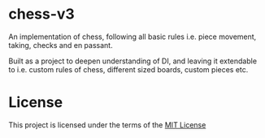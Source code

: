 # chess-v3

An implementation of chess, following all basic rules i.e. piece movement, taking, checks and en passant.

Built as a project to deepen understanding of DI, and leaving it extendable to i.e. custom rules of chess, different sized boards, custom pieces etc.

# License

This project is licensed under the terms of the [MIT License](LICENSE.md)

